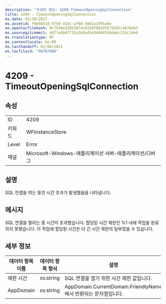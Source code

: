 ```yaml
---
description: '자세한 정보: 4209-TimeoutOpeningSqlConnection'
title: 4209 - TimeoutOpeningSqlConnection
ms.date: 03/30/2017
ms.assetid: f0e56518-9758-41dc-a760-50d1a10fba6e
ms.openlocfilehash: 9c7540e328530fdc01b9f065dfb75b92c467bd43
ms.sourcegitcommit: ddf7edb67715a5b9a45e3dd44536dabc153c1de0
ms.translationtype: MT
ms.contentlocale: ko-KR
ms.lasthandoff: 02/06/2021
ms.locfileid: "99787996"
---
```

# <a name="4209---timeoutopeningsqlconnection"></a>4209 - TimeoutOpeningSqlConnection

## <a name="properties"></a>속성  
  
|||  
|-|-|  
|ID|4209|  
|키워드|WFInstanceStore|  
|Level|Error|  
|채널|Microsoft-Windows-애플리케이션 서버-애플리케이션/디버그|  
  
## <a name="description"></a>설명  

 SQL 연결을 여는 동안 시간 초과가 발생했음을 나타냅니다.  
  
## <a name="message"></a>메시지  

 SQL 연결을 열려는 중 시간이 초과했습니다. 할당된 시간 제한인 %1 내에 작업을 완료하지 못했습니다. 이 작업에 할당된 시간은 더 긴 시간 제한의 일부였을 수 있습니다.  
  
## <a name="details"></a>세부 정보  
  
|데이터 항목 이름|데이터 항목 형식|설명|  
|--------------------|--------------------|-----------------|  
|제한 시간|xs:string|SQL 연결을 열기 위한 시간 제한 값입니다.|  
|AppDomain|xs:string|AppDomain.CurrentDomain.FriendlyName에서 반환되는 문자열입니다.|
